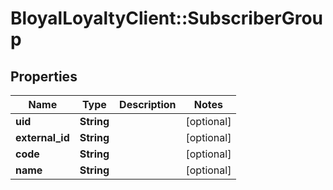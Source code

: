 # BloyalLoyaltyClient::SubscriberGroup

## Properties
Name | Type | Description | Notes
------------ | ------------- | ------------- | -------------
**uid** | **String** |  | [optional] 
**external_id** | **String** |  | [optional] 
**code** | **String** |  | [optional] 
**name** | **String** |  | [optional] 

